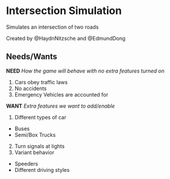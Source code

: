# Intersection Simulation
Simulates an intersection of two roads

Created by @HaydnNitzsche and @EdmundDong

## Needs/Wants
**NEED**
*How the game will behave with no extra features turned on*
1. Cars obey traffic laws
2. No accidents
3. Emergency Vehicles are accounted for

**WANT**
*Extra features we want to add/enable*
1. Different types of car
  - Buses
  - Semi/Box Trucks
2. Turn signals at lights
3. Variant behavior
  - Speeders
  - Different driving styles

